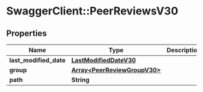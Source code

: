 # SwaggerClient::PeerReviewsV30

## Properties
Name | Type | Description | Notes
------------ | ------------- | ------------- | -------------
**last_modified_date** | [**LastModifiedDateV30**](LastModifiedDateV30.md) |  | [optional] 
**group** | [**Array&lt;PeerReviewGroupV30&gt;**](PeerReviewGroupV30.md) |  | [optional] 
**path** | **String** |  | [optional] 


